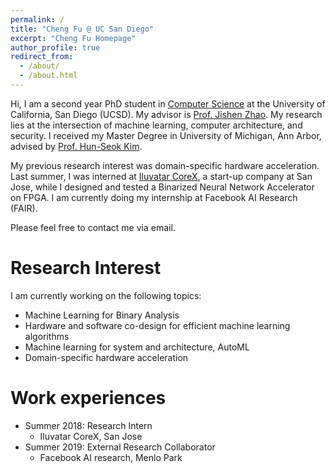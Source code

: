 ```yaml
---
permalink: /
title: "Cheng Fu @ UC San Diego"
excerpt: "Cheng Fu Homepage"
author_profile: true
redirect_from: 
  - /about/
  - /about.html
---
```


Hi, I am a second year PhD student in [Computer Science](https://cse.ucsd.edu//) at the University of California, San Diego (UCSD). My advisor is [Prof. Jishen Zhao](http://cseweb.ucsd.edu/~jzhao/). My research lies at the intersection of machine learning, computer architecture, and security. I received my Master Degree in University of Michigan, Ann Arbor, advised by [Prof. Hun-Seok Kim](https://kim.engin.umich.edu/).

My previous research interest was domain-specific hardware acceleration. Last summer, I was interned at [Iluvatar CoreX](https://www.linkedin.com/company/iluvatar-corex-inc/), a start-up company at San Jose, while I designed and tested a Binarized Neural Network Accelerator on FPGA. I am currently doing my internship at Facebook AI Research (FAIR).

Please feel free to contact me via email. 


Research Interest 
======
I am currently working on the following topics:
* Machine Learning for Binary Analysis
* Hardware and software co-design for efficient machine learning algorithms
* Machine learning for system and architecture, AutoML
* Domain-specific hardware acceleration


Work experiences
======
* Summer 2018: Research Intern
  * Iluvatar CoreX, San Jose
* Summer 2019: External Research Collaborator
  * Facebook AI research, Menlo Park  


